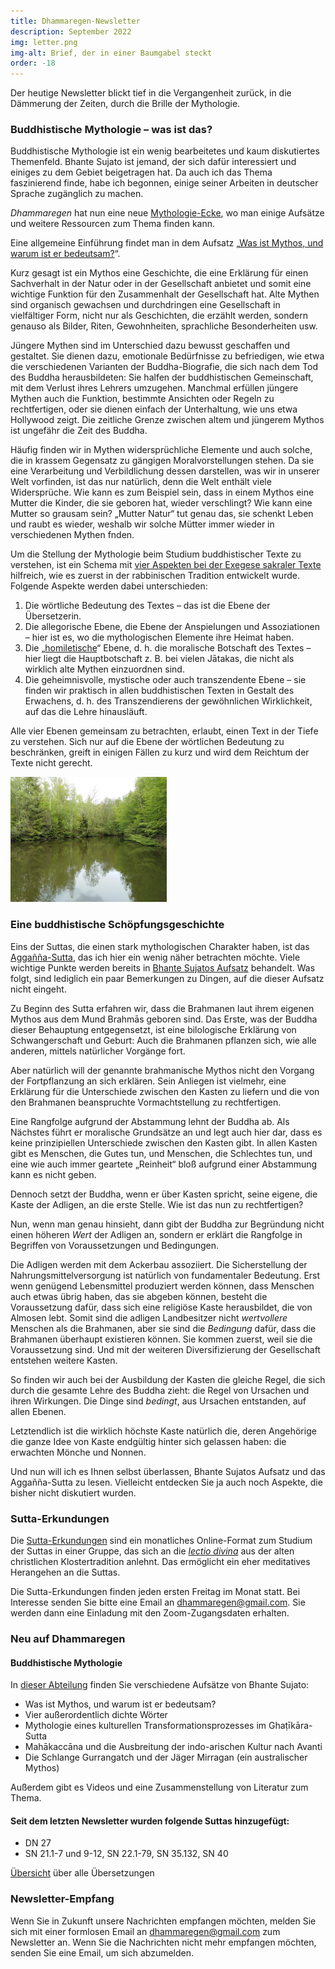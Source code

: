 ```yaml
---
title: Dhammaregen-Newsletter
description: September 2022
img: letter.png
img-alt: Brief, der in einer Baumgabel steckt
order: -18
---
```


Der heutige Newsletter blickt tief in die Vergangenheit zurück, in die Dämmerung der Zeiten, durch die Brille der Mythologie.

### Buddhistische Mythologie – was ist das?

Buddhistische Mythologie ist ein wenig bearbeitetes und kaum diskutiertes Themenfeld. Bhante Sujato ist jemand, der sich dafür interessiert und einiges zu dem Gebiet beigetragen hat. Da auch ich das Thema faszinierend finde, habe ich begonnen, einige seiner Arbeiten in deutscher Sprache zugänglich zu machen.

*Dhammaregen* hat nun eine neue [Mythologie-Ecke](#/wiki/mythologie/inhalt), wo man einige Aufsätze und weitere Ressourcen zum Thema finden kann.

Eine allgemeine Einführung findet man in dem Aufsatz „[Was ist Mythos, und warum ist er bedeutsam?](#/wiki/mythologie/mythos)“.

Kurz gesagt ist ein Mythos eine Geschichte, die eine Erklärung für einen Sachverhalt in der Natur oder in der Gesellschaft anbietet und somit eine wichtige Funktion für den Zusammenhalt der Gesellschaft hat. Alte Mythen sind organisch gewachsen und durchdringen eine Gesellschaft in vielfältiger Form, nicht nur als Geschichten, die erzählt werden, sondern genauso als Bilder, Riten, Gewohnheiten, sprachliche Besonderheiten usw.

Jüngere Mythen sind im Unterschied dazu bewusst geschaffen und gestaltet. Sie dienen dazu, emotionale Bedürfnisse zu befriedigen, wie etwa die verschiedenen Varianten der Buddha-Biografie, die sich nach dem Tod des Buddha herausbildeten: Sie halfen der buddhistischen Gemeinschaft, mit dem Verlust ihres Lehrers umzugehen. Manchmal erfüllen jüngere Mythen auch die Funktion, bestimmte Ansichten oder Regeln zu rechtfertigen, oder sie dienen einfach der Unterhaltung, wie uns etwa Hollywood zeigt. Die zeitliche Grenze zwischen altem und jüngerem Mythos ist ungefähr die Zeit des Buddha.

Häufig finden wir in Mythen widersprüchliche Elemente und auch solche, die in krassem Gegensatz zu gängigen Moralvorstellungen stehen. Da sie eine Verarbeitung und Verbildlichung dessen darstellen, was wir in unserer Welt vorfinden, ist das nur natürlich, denn die Welt enthält viele Widersprüche. Wie kann es zum Beispiel sein, dass in einem Mythos eine Mutter die Kinder, die sie geboren hat, wieder verschlingt? Wie kann eine Mutter so grausam sein? „Mutter Natur“ tut genau das, sie schenkt Leben und raubt es wieder, weshalb wir solche Mütter immer wieder in verschiedenen Mythen fnden.

Um die Stellung der Mythologie beim Studium buddhistischer Texte zu verstehen, ist ein Schema mit [vier Aspekten bei der Exegese sakraler Texte](https://de.wikipedia.org/wiki/PaRDeS) hilfreich, wie es zuerst in der rabbinischen Tradition entwickelt wurde. Folgende Aspekte werden dabei unterschieden:
1. Die wörtliche Bedeutung des Textes – das ist die Ebene der Übersetzerin.
1. Die allegorische Ebene, die Ebene der Anspielungen und Assoziationen – hier ist es, wo die mythologischen Elemente ihre Heimat haben.
1. Die „[homiletische](https://www.duden.de/rechtschreibung/homiletisch)“ Ebene, d. h. die moralische Botschaft des Textes – hier liegt die Hauptbotschaft z. B. bei vielen Jātakas, die nicht als wirklich alte Mythen einzuordnen sind.
1. Die geheimnisvolle, mystische oder auch transzendente Ebene – sie finden wir praktisch in allen buddhistischen Texten in Gestalt des Erwachens, d. h. des Transzendierens der gewöhnlichen Wirklichkeit, auf das die Lehre hinausläuft.

Alle vier Ebenen gemeinsam zu betrachten, erlaubt, einen Text in der Tiefe zu verstehen. Sich nur auf die Ebene der wörtlichen Bedeutung zu beschränken, greift in einigen Fällen zu kurz und wird dem Reichtum der Texte nicht gerecht.

<p><img src="img/myth.png" alt="See, von Bäumen umstanden, die sich darin spiegeln" style="height: 200px;"></p>

### Eine buddhistische Schöpfungsgeschichte

Eins der Suttas, die einen stark mythologischen Charakter haben, ist das [Aggañña-Sutta](#/sutta/dn27/de/sabbamitta), das ich hier ein wenig näher betrachten möchte. Viele wichtige Punkte werden bereits in [Bhante Sujatos Aufsatz](#/wiki/mythologie/dicht) behandelt. Was folgt, sind lediglich ein paar Bemerkungen zu Dingen, auf die dieser Aufsatz nicht eingeht.

Zu Beginn des Sutta erfahren wir, dass die Brahmanen laut ihrem eigenen Mythos aus dem Mund Brahmās geboren sind. Das Erste, was der Buddha dieser Behauptung entgegensetzt, ist eine bilologische Erklärung von Schwangerschaft und Geburt: Auch die Brahmanen pflanzen sich, wie alle anderen, mittels natürlicher Vorgänge fort.

Aber natürlich will der genannte brahmanische Mythos nicht den Vorgang der Fortpflanzung an sich erklären. Sein Anliegen ist vielmehr, eine Erklärung für die Unterschiede zwischen den Kasten zu liefern und die von den Brahmanen beanspruchte Vormachtstellung zu rechtfertigen.

Eine Rangfolge aufgrund der Abstammung lehnt der Buddha ab. Als Nächstes führt er moralische Grundsätze an und legt auch hier dar, dass es keine prinzipiellen Unterschiede zwischen den Kasten gibt. In allen Kasten gibt es Menschen, die Gutes tun, und Menschen, die Schlechtes tun, und eine wie auch immer geartete „Reinheit“ bloß aufgrund einer Abstammung kann es nicht geben.

Dennoch setzt der Buddha, wenn er über Kasten spricht, seine eigene, die Kaste der Adligen, an die erste Stelle. Wie ist das nun zu rechtfertigen?

Nun, wenn man genau hinsieht, dann gibt der Buddha zur Begründung nicht einen höheren *Wert* der Adligen an, sondern er erklärt die Rangfolge in Begriffen von Voraussetzungen und Bedingungen. 

Die Adligen werden mit dem Ackerbau assoziiert. Die Sicherstellung der Nahrungsmittelversorgung ist natürlich von fundamentaler Bedeutung. Erst wenn genügend Lebensmittel produziert werden können, dass Menschen auch etwas übrig haben, das sie abgeben können, besteht die Voraussetzung dafür, dass sich eine religiöse Kaste herausbildet, die von Almosen lebt. Somit sind die adligen Landbesitzer nicht *wertvollere* Menschen als die Brahmanen, aber sie sind die *Bedingung* dafür, dass die Brahmanen überhaupt existieren können. Sie kommen zuerst, weil sie die Voraussetzung sind. Und mit der weiteren Diversifizierung der Gesellschaft entstehen weitere Kasten.

So finden wir auch bei der Ausbildung der Kasten die gleiche Regel, die sich durch die gesamte Lehre des Buddha zieht: die Regel von Ursachen und ihren Wirkungen. Die Dinge sind *bedingt*, aus Ursachen entstanden, auf allen Ebenen.

Letztendlich ist die wirklich höchste Kaste natürlich die, deren Angehörige die ganze Idee von Kaste endgültig hinter sich gelassen haben: die erwachten Mönche und Nonnen.

Und nun will ich es Ihnen selbst überlassen, Bhante Sujatos Aufsatz und das Aggañña-Sutta zu lesen. Vielleicht entdecken Sie ja auch noch Aspekte, die bisher nicht diskutiert wurden.

### Sutta-Erkundungen 

Die [Sutta-Erkundungen](#/wiki/erkundung) sind ein monatliches Online-Format zum Studium der Suttas in einer Gruppe, das sich an die [*lectio divina*](https://de.wikipedia.org/wiki/Lectio_divina) aus der alten christlichen Klostertradition anlehnt. Das ermöglicht ein eher meditatives Herangehen an die Suttas.

Die Sutta-Erkundungen finden jeden ersten Freitag im Monat statt. Bei Interesse senden Sie bitte eine Email an [dhammaregen@gmail.com](mailto:dhammaregen@gmail.com). Sie werden dann eine Einladung mit den Zoom-Zugangsdaten erhalten.

### Neu auf Dhammaregen

#### Buddhistische Mythologie

In [dieser Abteilung](/wiki/Mythologie) finden Sie verschiedene Aufsätze von Bhante Sujato:
- Was ist Mythos, und warum ist er bedeutsam?
- Vier außerordentlich dichte Wörter
- Mythologie eines kulturellen Transformationsprozesses im Ghaṭīkāra-Sutta
- Mahākaccāna und die Ausbreitung der indo-arischen Kultur nach Avanti
- Die Schlange Gurrangatch und der Jäger Mirragan (ein australischer Mythos)

Außerdem gibt es Videos und eine Zusammenstellung von Literatur zum Thema.

#### Seit dem letzten Newsletter wurden folgende Suttas hinzugefügt:

- DN 27
- SN 21.1-7 und 9-12, SN 22.1-79, SN 35.132, SN 40

[Übersicht](#/wiki/uebersetzung/uebersicht) über alle Übersetzungen

### Newsletter-Empfang

Wenn Sie in Zukunft unsere Nachrichten empfangen möchten, melden Sie sich mit einer formlosen Email an [dhammaregen@gmail.com](mailto:dhammaregen@gmail.com) zum Newsletter an. Wenn Sie die Nachrichten nicht mehr empfangen möchten, senden Sie eine Email, um sich abzumelden.
